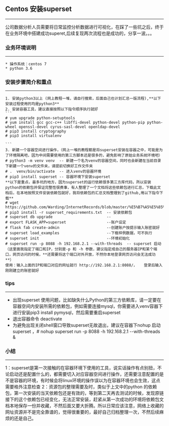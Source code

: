 ## Centos 安装superset
***
公司数据分析人员需要将日常监控分析数据进行可视化，在踩了一些坑之后，终于在业务环境中搭建成功superet,后续复现两次流程也是成功的，分享一波。。。

### 业务环境说明
***
    * 操作系统：centos 7
    * python 3.6
### 安装步骤简介和重点
***
    1. 安装python3以上 (网上教程一堆，请自行搜索，后面自己也计划汇总一版流程),**以下安装过程使用的均是python3**
    2. 安装容器工具，建议直接按照以下指令顺序执行就好
    ```
    # yum upgrade python-setuptools
    # yum install gcc gcc-c++ libffi-devel python-devel python-pip python-wheel openssl-devel cyrus-sasl-devel openldap-devel
    # pip3 install cryptography
    # pip3 install virtualenv
    
    ```
    3. 新建一个容器空间进行操作，（网上一堆的教程都是将superset安装在容器之中，可能是为了环境隔离吧，因为中间需要使用的第三方脚本还是很多的，避免影响了原始业务系统环境吧）
    # python3 -m venv venv  -- 新建一个名为venv的容器空间，同时也会新建在当前目录下新建一个venv的文件夹，请提前切换好工作文件夹
    # .  venv/bin/activate  -- 进入venv的容器环境
    # pip3 install superset -- 容器环境下安装superset
    **以下是重点，最多坑的地方，因为superset的运行依赖很多第三方库代码，所以安装python的依赖包并保证完整性很费事，有人整理了一个文档将这些依赖包进行汇总，下载此文档后，在本地按照文件安装依赖包就好，我将依赖包的汇总文档整理到了github,用以下指令下载**
    # wget https://github.com/Warding/InternetRecords/blob/master/%E5%B7%A5%E5%85%B7%E4%BD%BF%E7%94%A8/superset_requirements.txt
    # pip3 install -r superset_requirements.txt  -- 安装依赖包
    # superset db upgrade                        -- 
    # export FLASK_APP=superset                  --账户设定
    # flask fab create-admin                     --创建账户按提示输入账密就好
    # superset load_examples                     --下载样例数据，可不执行
    # superset init                              --环境初始化
    # superset run -p 8088 -h 192.168.2.1 --with-threads  -- superset 启动（这里面我指定了端口和IP，分别是-p 和 -h 参数，建议指定成自己的服务器IP和某个端口，网页访问的时候，**还需要将这个端口对外开放，不然你本地登录网页访问会无法成功**）
    使用：输入上面的IP和端口对应的网址就行 http://192.168.2.1:8088/，   登录后输入刚刚建立的账密就好
    
### tips
***
   * 出现superset 使用问题，比如缺失什么Python的第三方依赖库，请一定要在容器空间内安装所需的依赖包，例如需要连接mysql，你需要进入venv容器下进行安装pip3 install pymysql，然后需要重启superset
   * 退出容器命令 deactivate
   * 为避免出现关闭shell窗口导致superset无故退出，建议在容器下nohup 启动superset ，# nohup superset run -p 8088 -h 192.168.2.1 --with-threads &
   
### 小结
***
1：superset是第一次接触的在容器环境下使用的工具，说实话操作有点别扭，不论启动还是配置什么的，都需要切入对应容器空间进行操作，还需要注意配置的是不是容器的环境，有时候会将linux环境的操作误以为在容器环境也会生效，这点需要格外注意检查
2：资源包的整理需要及时，类似于上文中的python 的依赖包，第一次安装的当天依赖包还是有效的，等到第二天再去测试的时候，发现原链接下的这个依赖包已经变化，无法正常安装，赶紧从第一次成功的环境将依赖包文档本地保存一份并收藏，不然后面又要大折腾。所以日常应该注意，网络上收藏的网址资源并不是完全靠谱的，觉得很重要的，最好自己归档整理一次，不然后续麻烦的还是自己。
